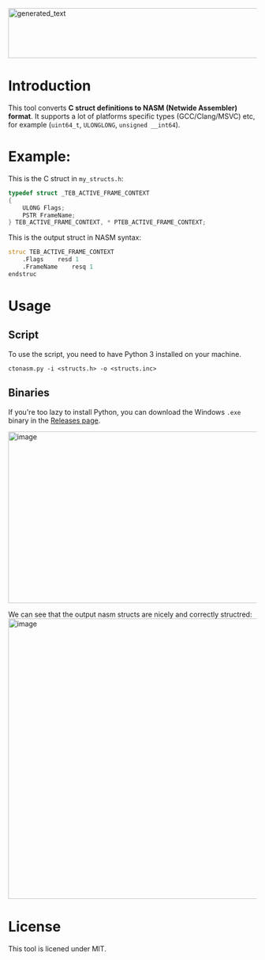 <img width="899" height="101" alt="generated_text" src="https://github.com/user-attachments/assets/42fe9ad7-d96d-4ab2-99f2-61ba44f059df" />

# Introduction

This tool converts **C struct definitions to NASM (Netwide Assembler) format**. It supports a lot of platforms specific types (GCC/Clang/MSVC) etc, for example (`uint64_t`, `ULONGLONG`, `unsigned __int64`). 

# Example:

This is the C struct in `my_structs.h`:
```c
typedef struct _TEB_ACTIVE_FRAME_CONTEXT
{
    ULONG Flags;
    PSTR FrameName;
} TEB_ACTIVE_FRAME_CONTEXT, * PTEB_ACTIVE_FRAME_CONTEXT;
```

This is the output struct in NASM syntax:
```asm
struc TEB_ACTIVE_FRAME_CONTEXT
    .Flags    resd 1
    .FrameName    resq 1
endstruc
```

# Usage 

## Script 
To use the script, you need to have Python 3 installed on your machine.
```
ctonasm.py -i <structs.h> -o <structs.inc>
```

## Binaries

If you're too lazy to install Python, you can download the Windows `.exe` binary in the [Releases page](https://github.com/Alon-Alush/CStructsToNASM/releases/new).

<img width="672" height="347" alt="image" src="https://github.com/user-attachments/assets/0762a8cf-7a28-45f5-b43c-b6e5eaf14ca6" />


We can see that the output nasm structs are nicely and correctly structred:
<img width="998" height="567" alt="image" src="https://github.com/user-attachments/assets/344cc098-ef90-42f9-b730-5b74cebe7fee" />

# License

This tool is licened under MIT.
